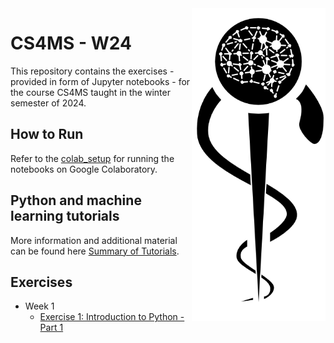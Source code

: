 <img src="images/logo_CS_MS_final.png" height="500" align="right"> 

# CS4MS - W24

This repository contains the exercises - provided in form of Jupyter notebooks - for the course CS4MS taught in the winter semester of 2024.

## How to Run

Refer to the [colab_setup](documents/ColabSetup.md) for running the notebooks on Google Colaboratory.

## Python and machine learning tutorials

More information and additional material can be found here [Summary of Tutorials](documents/ListOfTutorials.md).

## Exercises
- Week 1
  - [Exercise 1: Introduction to Python - Part 1](https://colab.research.google.com/github/CS4MS/CS4MS_W24/blob/main/exercises/Exercise_1.ipynb)
<!--  - [Solution](https://colab.research.google.com/github/CS4MS/CS4MS_W24/blob/main/solutions/Exercise_1_Solution.ipynb)
- Week 2
  - [Exercise 2: Introduction to Python - Part 2](https://colab.research.google.com/github/CS4MS/CS4MS_W24/blob/main/exercises/Exercise_2.ipynb)
  - [Solution](https://colab.research.google.com/github/CS4MS/CS4MS_W24/blob/main/solutions/Exercise_2_Solution.ipynb)
- Week 3
  - [Exercise 3: Data Visualization and Analysis](https://colab.research.google.com/github/CS4MS/CS4MS_W24/blob/main/exercises/Exercise_3.ipynb)
  - [Solution](https://colab.research.google.com/github/CS4MS/CS4MS_W24/blob/main/solutions/Exercise_3_Solution.ipynb)
- Week 4
  - [Lecture 4: Convolutions](https://colab.research.google.com/github/CS4MS/CS4MS_W24/blob/main/lectures/Lecture_4.ipynb)
  - [Exercise 4: Convolutions](https://colab.research.google.com/github/CS4MS/CS4MS_W24/blob/main/exercises/Exercise_4.ipynb)
  - [Solution](https://colab.research.google.com/github/CS4MS/CS4MS_W24/blob/main/solutions/Exercise_4_Solution.ipynb
- Week 5
  - [Lecture 5: Transformations and Dataloader](https://colab.research.google.com/github/CS4MS/CS4MS_W24/blob/main/lectures/Lecture_5.ipynb)
  - [Exercise 5: Confusing pretrained Network with Transformations](https://colab.research.google.com/github/CS4MS/CS4MS_W24/blob/main/exercises/Exercise_5.ipynb) 
  - [Solution](https://colab.research.google.com/github/CS4MS/CS4MS_W24/blob/main/solutions/Exercise_5_Solution.ipynb)
- Week 6
  - [Exercise 6: Metrics and Object Oriented Programming](https://colab.research.google.com/github/CS4MS/CS4MS_W24/blob/main/exercises/Exercise_6.ipynb)
  - [Solution](https://colab.research.google.com/github/CS4MS/CS4MS_W24/blob/main/solutions/Exercise_6_Solution.ipynb)
- Week 7
  - [Exercise 7: Network Setup and First Training](https://colab.research.google.com/github/CS4MS/CS4MS_W24/blob/main/exercises/Exercise_7.ipynb)
  - [Solution](https://colab.research.google.com/github/CS4MS/CS4MS_W24/blob/main/solutions/Exercise_7_Solution.ipynb)
- Week 8
  - [Exercise 8: Vision-Language Models](https://colab.research.google.com/github/CS4MS/CS4MS_W24/blob/main/exercises/Exercise_8.ipynb)
  - [Solution](https://colab.research.google.com/github/CS4MS/CS4MS_W24/blob/main/solutions/Exercise_8_Solution.ipynb) -->
  
